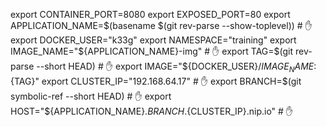 export CONTAINER_PORT=8080
export EXPOSED_PORT=80
export APPLICATION_NAME=$(basename $(git rev-parse --show-toplevel)) # ✋
export DOCKER_USER="k33g"
export NAMESPACE="training"
export IMAGE_NAME="${APPLICATION_NAME}-img" # ✋
export TAG=$(git rev-parse --short HEAD) # ✋
export IMAGE="${DOCKER_USER}/${IMAGE_NAME}:${TAG}"
export CLUSTER_IP="192.168.64.17" # ✋
export BRANCH=$(git symbolic-ref --short HEAD) # ✋
export HOST="${APPLICATION_NAME}.${BRANCH}.${CLUSTER_IP}.nip.io" # ✋
